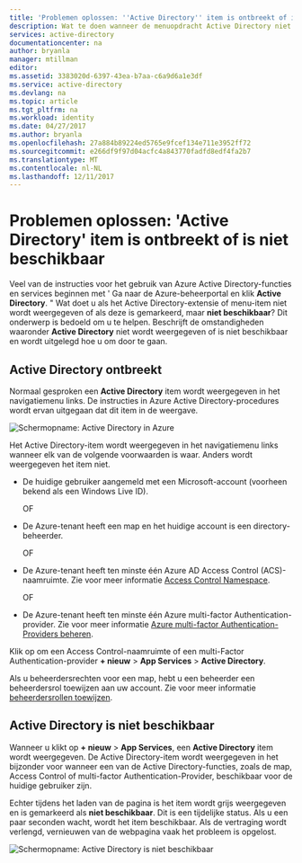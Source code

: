 ```yaml
---
title: 'Problemen oplossen: ''Active Directory'' item is ontbreekt of is niet beschikbaar | Microsoft Docs'
description: Wat te doen wanneer de menuopdracht Active Directory niet wordt weergegeven in de Azure-beheerportal.
services: active-directory
documentationcenter: na
author: bryanla
manager: mtillman
editor: 
ms.assetid: 3383020d-6397-43ea-b7aa-c6a9d6a1e3df
ms.service: active-directory
ms.devlang: na
ms.topic: article
ms.tgt_pltfrm: na
ms.workload: identity
ms.date: 04/27/2017
ms.author: bryanla
ms.openlocfilehash: 27a884b89224ed5765e9fcef134e711e3952ff72
ms.sourcegitcommit: e266df9f97d04acfc4a843770fadfd8edf4fa2b7
ms.translationtype: MT
ms.contentlocale: nl-NL
ms.lasthandoff: 12/11/2017
---
```

# <a name="troubleshooting-active-directory-item-is-missing-or-not-available"></a>Problemen oplossen: 'Active Directory' item is ontbreekt of is niet beschikbaar
Veel van de instructies voor het gebruik van Azure Active Directory-functies en services beginnen met ' Ga naar de Azure-beheerportal en klik **Active Directory**. " Wat doet u als het Active Directory-extensie of menu-item niet wordt weergegeven of als deze is gemarkeerd, maar **niet beschikbaar**? Dit onderwerp is bedoeld om u te helpen. Beschrijft de omstandigheden waaronder **Active Directory** niet wordt weergegeven of is niet beschikbaar en wordt uitgelegd hoe u om door te gaan.

## <a name="active-directory-is-missing"></a>Active Directory ontbreekt
Normaal gesproken een **Active Directory** item wordt weergegeven in het navigatiemenu links. De instructies in Azure Active Directory-procedures wordt ervan uitgegaan dat dit item in de weergave.

![Schermopname: Active Directory in Azure](./media/active-directory-troubleshooting/typical-view.png)

Het Active Directory-item wordt weergegeven in het navigatiemenu links wanneer elk van de volgende voorwaarden is waar. Anders wordt weergegeven het item niet.

* De huidige gebruiker aangemeld met een Microsoft-account (voorheen bekend als een Windows Live ID).
  
    OF
* De Azure-tenant heeft een map en het huidige account is een directory-beheerder.
  
    OF
* De Azure-tenant heeft ten minste één Azure AD Access Control (ACS)-naamruimte. Zie voor meer informatie [Access Control Namespace](https://msdn.microsoft.com/library/azure/gg185908.aspx).
  
    OF
* De Azure-tenant heeft ten minste één Azure multi-factor Authentication-provider. Zie voor meer informatie [Azure multi-factor Authentication-Providers beheren](../multi-factor-authentication/multi-factor-authentication-get-started-cloud.md).

Klik op om een Access Control-naamruimte of een multi-Factor Authentication-provider **+ nieuw** > **App Services** > **Active Directory**.

Als u beheerdersrechten voor een map, hebt u een beheerder een beheerdersrol toewijzen aan uw account. Zie voor meer informatie [beheerdersrollen toewijzen](active-directory-assign-admin-roles-azure-portal.md).

## <a name="active-directory-is-not-available"></a>Active Directory is niet beschikbaar
Wanneer u klikt op **+ nieuw** > **App Services**, een **Active Directory** item wordt weergegeven. De Active Directory-item wordt weergegeven in het bijzonder voor wanneer een van de Active Directory-functies, zoals de map, Access Control of multi-factor Authentication-Provider, beschikbaar voor de huidige gebruiker zijn.

Echter tijdens het laden van de pagina is het item wordt grijs weergegeven en is gemarkeerd als **niet beschikbaar**. Dit is een tijdelijke status. Als u een paar seconden wacht, wordt het item beschikbaar. Als de vertraging wordt verlengd, vernieuwen van de webpagina vaak het probleem is opgelost.

![Schermopname: Active Directory is niet beschikbaar](./media/active-directory-troubleshooting/not-available.png)

